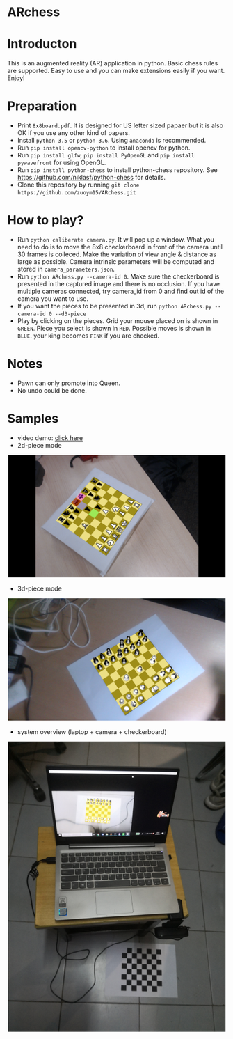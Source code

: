 # ARchess


# Introducton
This is an augmented reality (AR) application in python. Basic chess rules are supported. Easy to use and you can make extensions easily if you want. Enjoy!

# Preparation
- Print `8x8board.pdf`. It is designed for US letter sized papaer but it is also OK if you use any other kind of papers.
- Install `python 3.5` or `python 3.6`. Using `anaconda` is recommended.
- Run `pip install opencv-python` to install opencv for python.
- Run `pip install glfw`, `pip install PyOpenGL` and `pip install pywavefront` for using OpenGL.
- Run `pip install python-chess` to install python-chess repository. See https://github.com/niklasf/python-chess for details.
- Clone this repository by running `git clone https://github.com/zuoym15/ARchess.git`

# How to play?
- Run `python caliberate camera.py`. It will pop up a window. What you need to do is to move the 8x8 checkerboard in front of the camera until 30 frames is colleced. Make the variation of view angle & distance as large as possible. Camera intrinsic parameters will be computed and stored in `camera_parameters.json`.
- Run `python ARchess.py --camera-id 0`. Make sure the checkerboard is presented in the captured image and there is no occlusion. If you have multiple cameras connected, try camera_id from 0 and find out id of the camera you want to use.
- If you want the pieces to be presented in 3d, run `python ARchess.py --camera-id 0 --d3-piece`
- Play by clicking on the pieces. Grid your mouse placed on is shown in `GREEN`. Piece you select is shown in `RED`. Possible moves is shown in `BLUE`. your king becomes `PINK` if you are checked.

# Notes
- Pawn can only promote into Queen. 
- No undo could be done.

# Samples
- video demo: [click here](https://youtu.be/CRzdARkl3PQ)
- 2d-piece mode
<div align=center><img src="./samples/sample3.png" alt="sample_2d" width="500"/></div>

- 3d-piece mode
<div align=center><img src="./samples/sample_3d_3.png" alt="sample_3d" width="500"/></div>

- system overview (laptop + camera + checkerboard)
<div align=center><img src="./samples/overview.jpg" alt="overview" width="500"/></div>



